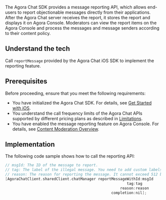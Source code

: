 The Agora Chat SDK provides a message reporting API, which allows end-users to report objectionable messages directly from their applications. After the Agora Chat server receives the report, it stores the report and displays it on Agora Console. Moderators can view the report items on the Agora Console and process the messages and message senders according to their content policy.

## Understand the tech

Call `reportMessage` provided by the Agora Chat iOS SDK to implement the reporting feature.

## Prerequisites

Before proceeding, ensure that you meet the following requirements:

- You have initialized the Agora Chat SDK. For details, see [Get Started with iOS](/en/agora-chat/agora_chat_get_started_ios).
- You understand the call frequency limits of the Agora Chat APIs supported by different pricing plans as described in [Limitations](/en/agora-chat/agora_chat_limitation_ios).
- You have enabled the message reporting feature on Agora Console. For details, see [Content Moderation Overview](/en/agora-chat/agora_chat_moderation_overview).

## Implementation

The following code sample shows how to call the reporting API:

```objectivec
// msgId: The ID of the message to report.
// tag: The label of the illegal message. You need to add custom labels, like, pornography or advertising. It corresponds to the `Label` field on the `Message Report` page on the Agora Console.
// reason: The reason for reporting the message. It cannot exceed 512 bytes. It corresponds to the `Reason` field on the `Message Report` page on the Agora Console. 
[AgoraChatClient.sharedClient.chatManager reportMessageWithId:msgId
                                                       tag:tag
                                                    reason:reason
                                                completion:nil];
```
